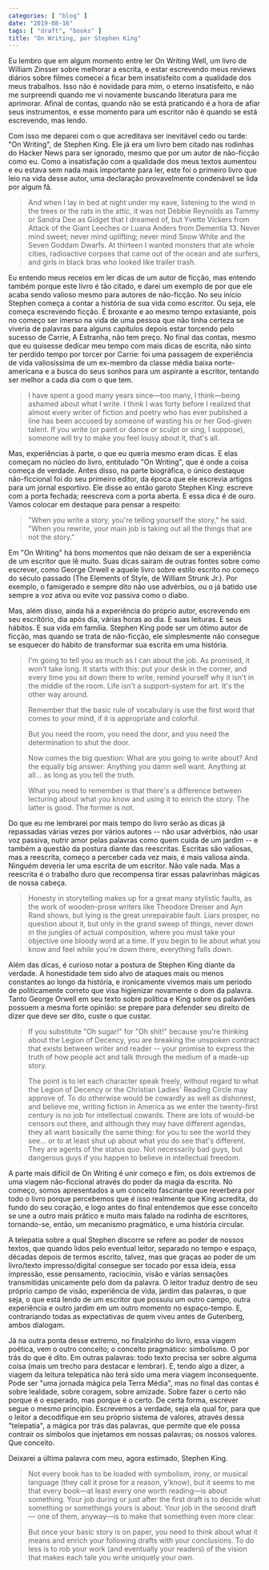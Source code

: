 ```yaml
---
categories: [ "blog" ]
date: "2019-08-16"
tags: [ "draft", "books" ]
title: "On Writing, por Stephen King"
---
```

Eu lembro que em algum momento entre ler On Writing Well, um livro de
William Zinsser sobre melhorar a escrita, e estar escrevendo meus reviews
diários sobre filmes comecei a ficar bem insatisfeito com a qualidade dos
meus trabalhos. Isso não é novidade para mim, o eterno insatisfeito,
e não me surpreendi quando me vi novamente buscando literatura para
me aprimorar. Afinal de contas, quando não se está praticando é a
hora de afiar seus instrumentos, e esse momento para um escritor não
é quando se está escrevendo, mas lendo.

Com isso me deparei com o que acreditava ser inevitável cedo ou tarde:
"On Writing", de Stephen King. Ele já era um livro bem citado nas
rodinhas do Hacker News para ser ignorado, mesmo que por um autor de
não-ficção como eu. Como a insatisfação com a qualidade dos meus
textos aumentou e eu estava sem nada mais importante para ler, este
foi o primeiro livro que leio na vida desse autor, uma declaração
provavelmente condenável se lida por algum fã.

> And when I lay in bed at night under my eave, listening to the wind
in the trees or the rats in the attic, it was not Debbie Reynolds as
Tammy or Sandra Dee as Gidget that I dreamed of, but Yvette Vickers from
Attack of the Giant Leeches or Luana Anders from Dementia 13. Never mind
sweet; never mind uplifting; never mind Snow White and the Seven Goddam
Dwarfs. At thirteen I wanted monsters that ate whole cities, radioactive
corpses that came out of the ocean and ate surfers, and girls in black
bras who looked like trailer trash.

Eu entendo meus receios em ler dicas de um autor de ficção, mas entendo
também porque este livro é tão citado, e darei um exemplo de por
que ele acaba sendo valioso mesmo para autores de não-ficção. No seu
início Stephen começa a contar a história de sua vida como escritor. Ou
seja, ele começa escrevendo ficção. É broxante e ao mesmo tempo
extasiante, pois no começo ser imerso na vida de uma pessoa que não
tinha certeza se viveria de palavras para alguns capítulos depois estar
torcendo pelo sucesso de Carrie, A Estranha, não tem preço. No final
das contas, mesmo que eu quisesse dedicar meu tempo com mais dicas de
escrita, não sinto ter perdido tempo por torcer por Carrie: foi uma
passagem de experiência de vida valiosíssima de um ex-membro da classe
média baixa norte-americana e a busca do seus sonhos para um aspirante
a escritor, tentando ser melhor a cada dia com o que tem.

> I have spent a good many years since—too many, I think—being
ashamed about what I write. I think I was forty before I realized that
almost every writer of fiction and poetry who has ever published a line
has been accused by someone of wasting his or her God-given talent. If
you write (or paint or dance or sculpt or sing, I suppose), someone will
try to make you feel lousy about it, that's all.

Mas, experiências à parte, o que eu queria mesmo eram dicas. E elas
começam no núcleo do livro, entitulado "On Writing", que é onde a
coisa começa de verdade. Antes disso, na parte biográfica, o único
destaque não-ficcional foi do seu primeiro editor, da época que ele
escrevia artigos para um jornal esportivo. Ele disse ao então garoto
Stephen King: escreve com a porta fechada; reescreva com a porta aberta. E
essa dica é de ouro. Vamos colocar em destaque para pensar a respeito:

> "When you write a story, you're telling yourself the story," he
said. "When you rewrite, your main job is taking out all the things that
are not the story."

Em "On Writing" há bons momentos que não deixam de ser a experiência
de um escritor que lê muito. Suas dicas saíram de outras fontes sobre
como escrever, como George Orwell e aquele livro sobre estilo escrito
no começo do século passado (The Elements of Style, de William Strunk
Jr.). Por exemplo, o famigerado e sempre dito não use advérbios,
ou o já batido use sempre a voz ativa ou evite voz passiva como o diabo.

Mas, além disso, ainda há a experiência do próprio autor, escrevendo
em seu escritório, dia após dia, várias horas ao dia. E suas
leituras. E seus hábitos. E sua vida em família. Stephen King pode
ser um ótimo autor de ficção, mas quando se trata de não-ficção,
ele simplesmente não consegue se esquecer do hábito de transformar
sua escrita em uma história.

> I'm going to tell you as much as I can about the job. As promised,
it won't take long. It starts with this: put your desk in the corner,
and every time you sit down there to write, remind yourself why it isn't
in the middle of the room. Life isn't a support-system for art. It's
the other way around.
> 
> Remember that the basic rule of vocabulary is use the first word that
comes to your mind, if it is appropriate and colorful.
> 
> But you need the room, you need the door, and you need the determination
to shut the door.
> 
> Now comes the big question: What are you going to write about? And the
equally big answer: Anything you damn well want. Anything at all... as
long as you tell the truth.
> 
> What you need to remember is that there's a difference between
lecturing about what you know and using it to enrich the story. The
latter is good. The former is not.

Do que eu me lembrarei por mais tempo do livro serão as dicas já
repassadas várias vezes por vários autores -- não usar advérbios,
não usar voz passiva, nutrir amor pelas palavras como quem cuida de um
jardim -- e também a questão da postura diante das reescritas. Escritas
são valiosas, mas a reescrita, começo a perceber cada vez mais, é
mais valiosa ainda. Ninguém deveria ler uma escrita de um escritor. Não
vale nada. Mas a reescrita é o trabalho duro que recompensa tirar essas
palavrinhas mágicas de nossa cabeça.

> Honesty in storytelling makes up for a great many stylistic faults,
as the work of wooden-prose writers like Theodore Dreiser and Ayn Rand
shows, but lying is the great unrepairable fault. Liars prosper, no
question about it, but only in the grand sweep of things, never down in
the jungles of actual composition, where you must take your objective
one bloody word at a time. If you begin to lie about what you know and
feel while you're down there, everything falls down.

Além das dicas, é curioso notar a postura de Stephen King diante
da verdade. A honestidade tem sido alvo de ataques mais ou menos
constantes ao longo da história, e ironicamente vivemos mais um
período de politicamente correto que visa higienizar novamente o dom da
palavra. Tanto George Orwell em seu texto sobre política e King sobre
os palavrões possuem a mesma forte opinião: se prepare para defender
seu direito de dizer que deve ser dito, custe o que custar.

> If you substitute "Oh sugar!" for "Oh shit!" because you're thinking
about the Legion of Decency, you are breaking the unspoken contract that
exists between writer and reader -- your promise to express the truth
of how people act and talk through the medium of a made-up story.
> 
> The point is to let each character speak freely, without regard to
what the Legion of Decency or the Christian Ladies' Reading Circle may
approve of. To do otherwise would be cowardly as well as dishonest,
and believe me, writing fiction in America as we enter the twenty-first
century is no job for intellectual cowards. There are lots of would-be
censors out there, and although they may have different agendas, they all
want basically the same thing: for you to see the world they see... or
to at least shut up about what you do see that's different. They are
agents of the status quo. Not necessarily bad guys, but dangerous guys
if you happen to believe in intellectual freedom.

A parte mais difícil de On Writing é unir começo e fim, os dois
extremos de uma viagem não-ficcional através do poder da magia da
escrita. No começo, somos apresentados a um conceito fascinante que
reverbera por todo o livro porque percebemos que é isso realmente que
King acredita, do fundo do seu coração, e logo antes do final entendemos
que esse conceito se une a outro mais prático e muito mais falado na
rodinha de escritores, tornando-se, então, um mecanismo pragmático,
e uma história circular.

A telepatia sobre a qual Stephen discorre se refere ao poder de nossos
textos, que quando lidos pelo eventual leitor, separado no tempo e
espaço, décadas depois de termos escrito, talvez, mas que graças ao
poder de um livro/texto impresso/digital consegue ser tocado por essa
ideia, essa impressão, esse pensamento, raciocínio, visão e várias
sensações transmitidas unicamente pelo dom da palavra. O leitor traduz
dentro de seu próprio campo de visão, experiência de vida, jardim
das palavras, o que seja, o que está lendo de um escritor que possuiu
um outro campo, outra experiência e outro jardim em um outro momento
no espaço-tempo. E, contrariando todas as expectativas de quem viveu
antes de Gutenberg, ambos dialogam.

Já na outra ponta desse extremo, no finalzinho do livro, essa viagem
poética, vem o outro conceito; o conceito pragmático: simbolismo. O por
trás do que é dito. Em outras palavras: todo texto precisa ser sobre
alguma coisa (mais um trecho para destacar e lembrar). E, tendo algo a
dizer, a viagem da leitura telepática não terá sido uma mera viagem
inconsequente. Pode ser "uma jornada mágica pela Terra Média", mas no
final das contas é sobre lealdade, sobre coragem, sobre amizade. Sobre
fazer o certo não porque é o esperado, mas porque é o certo. De certa
forma, escrever segue o mesmo princípio. Escrevemos a verdade, seja
ela qual for, para que o leitor a decodifique em seu próprio sistema de
valores, através dessa "telepatia", a mágica por trás das palavras,
que permite que ele possa contrair os símbolos que injetamos em nossas
palavras; os nossos valores. Que conceito.

Deixarei a última palavra com meu, agora estimado, Stephen King.

> Not every book has to be loaded with symbolism, irony, or musical
language (they call it prose for a reason, y'know), but it seems
to me that every book—at least every one worth reading—is about
something. Your job during or just after the first draft is to decide
what something or somethings yours is about. Your job in the second
draft— one of them, anyway—is to make that something even more clear.
> 
> But once your basic story is on paper, you need to think about what
it means and enrich your following drafts with your conclusions. To do
less is to rob your work (and eventually your readers) of the vision
that makes each tale you write uniquely your own.
